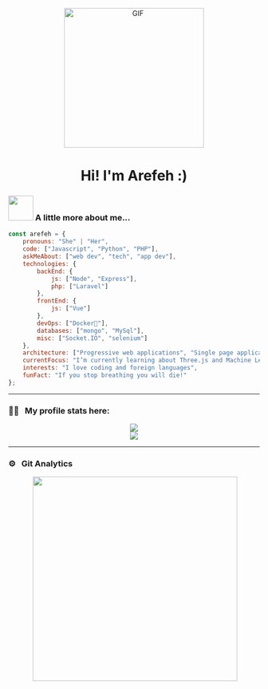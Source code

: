 <p align="center">
<img alt="GIF" src="https://github.com/arsentieva/arsentieva/blob/main/code.gif?raw=true" height="280" />
 <p/>
<h1 align="center"> Hi! I'm Arefeh :) </h1>

### <img src="https://media.giphy.com/media/VgCDAzcKvsR6OM0uWg/giphy.gif" width="50"> A little more about me...  

```javascript
const arefeh = {
    pronouns: "She" | "Her",
    code: ["Javascript", "Python", "PHP"],
    askMeAbout: ["web dev", "tech", "app dev"],
    technologies: {
        backEnd: {
            js: ["Node", "Express"],
            php: ["Laravel"]
        },
        frontEnd: {
            js: ["Vue"]
        },
        devOps: ["Docker🐳"],
        databases: ["mongo", "MySql"],
        misc: ["Socket.IO", "selenium"]
    },
    architecture: ["Progressive web applications", "Single page applications"],
    currentFocus: "I’m currently learning about Three.js and Machine Learning",
    interests: "I love coding and foreign languages",
    funFact: "If you stop breathing you will die!"
};
```


<hr>

### :ok_woman: &nbsp; My profile stats here:
<div align="center">
  <a href="https://github.com/arefehkompani">
    <img src="http://github-profile-summary-cards.vercel.app/api/cards/profile-details?username=arefehkompani&theme=slateorange" />
  </a>
  
  </div>

<div align="center">
  <a href="https://github.com/arefehkompani">
    <img src="https://github-readme-streak-stats.herokuapp.com?user=arefehkompani&theme=rising-sun&hide_border=true&exclude_days=Sun" />
  </a>
  
</div>
<hr>

### ⚙️ &nbsp; Git Analytics
 
<div align="center">
 <p>&nbsp;<img align="center" src="https://github-readme-stats.vercel.app/api/top-langs/?username=arefehkompani&theme=dark&layout=compact" width="410" /></p>
</div>
